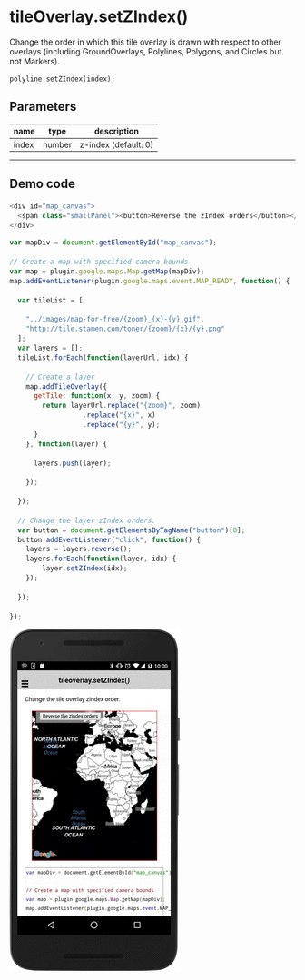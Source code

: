 # tileOverlay.setZIndex()

Change the order in which this tile overlay is drawn with respect to other overlays (including GroundOverlays, Polylines, Polygons, and Circles but not Markers).

```
polyline.setZIndex(index);
```

## Parameters

name           | type          | description
---------------|---------------|---------------------------------------
index          | number        | z-index (default: 0)
-----------------------------------------------------------------------

## Demo code
```js
<div id="map_canvas">
  <span class="smallPanel"><button>Reverse the zIndex orders</button></span>
</div>
```

```js
var mapDiv = document.getElementById("map_canvas");

// Create a map with specified camera bounds
var map = plugin.google.maps.Map.getMap(mapDiv);
map.addEventListener(plugin.google.maps.event.MAP_READY, function() {

  var tileList = [

    "../images/map-for-free/{zoom}_{x}-{y}.gif",
    "http://tile.stamen.com/toner/{zoom}/{x}/{y}.png"
  ];
  var layers = [];
  tileList.forEach(function(layerUrl, idx) {

    // Create a layer
    map.addTileOverlay({
      getTile: function(x, y, zoom) {
        return layerUrl.replace("{zoom}", zoom)
                  .replace("{x}", x)
                  .replace("{y}", y);
      }
    }, function(layer) {

      layers.push(layer);

    });

  });

  // Change the layer zIndex orders.
  var button = document.getElementsByTagName("button")[0];
  button.addEventListener("click", function() {
    layers = layers.reverse();
    layers.forEach(function(layer, idx) {
        layer.setZIndex(idx);
    });

  });

});
```

![](image.gif)
